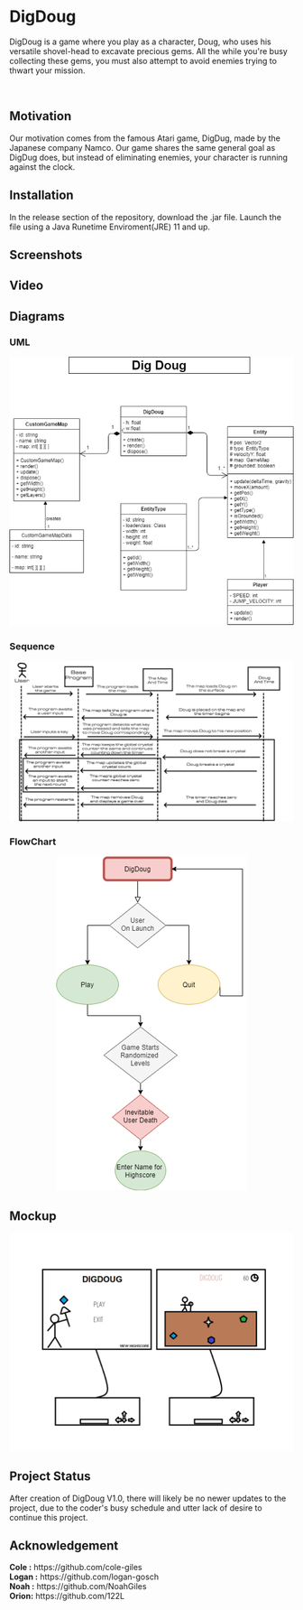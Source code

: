 # DigDoug
<p>DigDoug is a game where you play as a character, Doug, who uses his versatile shovel-head to excavate precious gems. All the while you're busy collecting these gems, you must also attempt to avoid enemies trying to thwart your mission.</p>

<br>

## Motivation
<p>Our motivation comes from the famous Atari game, DigDug, made by the Japanese company Namco. Our game shares the same general goal as DigDug does, but instead of eliminating enemies, your character is running against the clock.</p>

## Installation

<p>In the release section of the repository, download the .jar file. Launch the file using a Java Runetime Enviroment(JRE) 11 and up.  </p>

## Screenshots

## Video


## Diagrams

### UML
<p align="center">
<img src= "DigDougUML.png">
</p>

### Sequence

<p align="center">
<img src= "DigDougSequenceChart.png">
</p>

### FlowChart

<p align="center">
<img src="DigDougFlowChart.png">
</p>

## Mockup
<p align="center">
<img src="mockup.png">
</p>


## Project Status
<p> After creation of DigDoug V1.0, there will likely be no newer updates to the project, due to the coder's busy schedule and utter lack of desire to continue this project.</p>

## Acknowledgement
<p><b>Cole :</b> https://github.com/cole-giles<br>
  <b>Logan :</b> https://github.com/logan-gosch <br>
  <b>Noah :</b> https://github.com/NoahGiles<br>
  <b>Orion:</b> https://github.com/122L<br>
</p>
